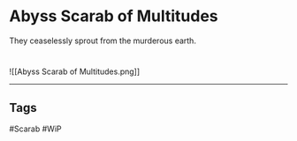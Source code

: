 # Abyss Scarab of Multitudes
They ceaselessly sprout from the murderous earth.

#
![[Abyss Scarab of Multitudes.png]]

---
## Tags
#Scarab
#WiP 
